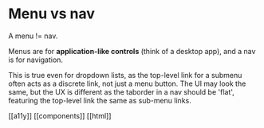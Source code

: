 # Menu vs nav

A menu != nav.

Menus are for **application-like controls** (think of a desktop app), and a nav is for navigation.

This is true even for dropdown lists, as the top-level link for a submenu often acts as a discrete link, not just a menu button. The UI may look the same, but the UX is different as the taborder in a nav should be 'flat', featuring the top-level link the same as sub-menu links.

[[a11y]]
[[components]]
[[html]]